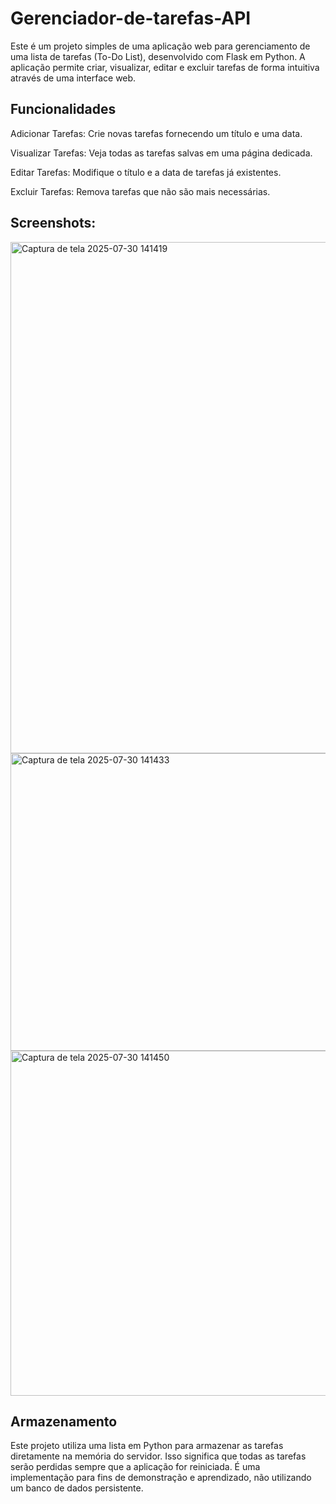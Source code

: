# Gerenciador-de-tarefas-API

Este é um projeto simples de uma aplicação web para gerenciamento de uma lista de tarefas (To-Do List), desenvolvido com Flask em Python. A aplicação permite criar, visualizar, editar e excluir tarefas de forma intuitiva através de uma interface web.

## Funcionalidades
Adicionar Tarefas: Crie novas tarefas fornecendo um título e uma data.

Visualizar Tarefas: Veja todas as tarefas salvas em uma página dedicada.

Editar Tarefas: Modifique o título e a data de tarefas já existentes.

Excluir Tarefas: Remova tarefas que não são mais necessárias.

## Screenshots: 
<img width="1327" height="818" alt="Captura de tela 2025-07-30 141419" src="https://github.com/user-attachments/assets/4a3abc79-a2fb-4ad9-8c35-b7dffbc6b84f" />
<img width="1152" height="476" alt="Captura de tela 2025-07-30 141433" src="https://github.com/user-attachments/assets/e36551c8-d57c-4085-a223-0ee060724b29" /><img width="1017" height="552" alt="Captura de tela 2025-07-30 141450" src="https://github.com/user-attachments/assets/272721a3-6ae2-4a50-990d-1517e0622e43" />

## Armazenamento
Este projeto utiliza uma lista em Python para armazenar as tarefas diretamente na memória do servidor. Isso significa que todas as tarefas serão perdidas sempre que a aplicação for reiniciada. É uma implementação para fins de demonstração e aprendizado, não utilizando um banco de dados persistente.
